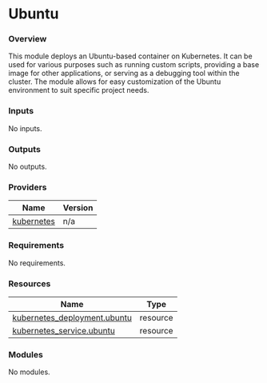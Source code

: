 # Ubuntu 

### Overview

This module deploys an Ubuntu-based container on Kubernetes. It can be used for various purposes such as running custom scripts, providing a base image for other applications, or serving as a debugging tool within the cluster. The module allows for easy customization of the Ubuntu environment to suit specific project needs.

### Inputs

No inputs.

### Outputs

No outputs.

### Providers

| Name | Version |
|------|---------|
| <a name="provider_kubernetes"></a> [kubernetes](#provider\_kubernetes) | n/a |

### Requirements

No requirements.

### Resources

| Name | Type |
|------|------|
| [kubernetes_deployment.ubuntu](https://registry.terraform.io/providers/hashicorp/kubernetes/latest/docs/resources/deployment) | resource |
| [kubernetes_service.ubuntu](https://registry.terraform.io/providers/hashicorp/kubernetes/latest/docs/resources/service) | resource |

### Modules

No modules.
